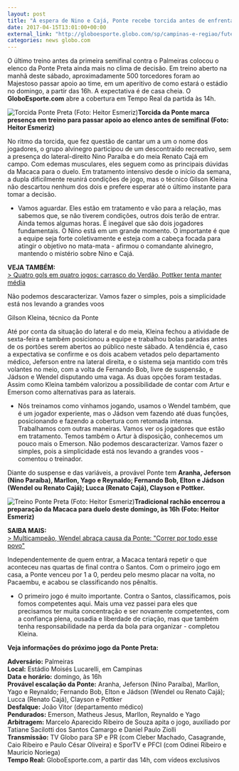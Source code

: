 ```yaml
---
layout: post
title: "À espera de Nino e Cajá, Ponte recebe torcida antes de enfrentar o Palmeiras"
date: 2017-04-15T13:01:00+00:00
external_link: "http://globoesporte.globo.com/sp/campinas-e-regiao/futebol/times/ponte-preta/noticia/2017/04/espera-de-nino-e-caja-ponte-recebe-torcida-antes-de-enfrentar-o-palmeiras.html"
categories: news globo.com
---
```

O último treino antes da primeira semifinal contra o Palmeiras colocou o elenco da Ponte Preta ainda mais no clima de decisão. Em treino aberto na manhã deste sábado, aproximadamente 500 torcedores foram ao Majestoso passar apoio ao time, em um aperitivo de como estará o estádio no domingo, a partir das 16h. A expectativa é de casa cheia. O **GloboEsporte.com** abre a cobertura em Tempo Real da partida às 14h.&nbsp;

 ![Torcida Ponte Preta (Foto: Heitor Esmeriz)](http://s2.glbimg.com/JpTI_ivuUjlnn2EsKycOwdBIepE=/0x154:1021x687/690x360/s.glbimg.com/es/ge/f/original/2017/04/15/torcidaponte.jpg "Torcida Ponte Preta (Foto: Heitor Esmeriz)")**Torcida da Ponte marca presença em treino para passar apoio ao elenco antes de semifinal (Foto: Heitor Esmeriz)**

No ritmo da torcida, que fez questão de cantar um a um o nome dos jogadores, o grupo alvinegro participou de um descontraído recreativo, sem a presença do lateral-direito Nino Paraíba e do meia Renato Cajá em campo. Com edemas musculares, eles seguem como as principais dúvidas da Macaca para o duelo. Em tratamento intensivo desde o início da semana, a dupla dificilmente reunirá condições de jogo, mas o técnico Gilson Kleina não descartou nenhum dos dois e prefere esperar até o último instante para tomar a decisão.&nbsp;

- Vamos aguardar. Eles estão em tratamento e vão para a relação, mas sabemos que, se não tiverem condições, outros dois terão de entrar. Ainda temos algumas horas. É inegável que são dois jogadores fundamentais. O Nino está em um grande momento. O importante é que a equipe seja forte coletivamente e esteja com a cabeça focada para atingir o objetivo no mata-mata - afirmou o comandante alvinegro, mantendo o mistério sobre Nino e Cajá.&nbsp;

**VEJA TAMBÉM:**  
[\>&nbsp;Quatro gols em quatro jogos: carrasco do Verdão, Pottker tenta manter média](http://globoesporte.globo.com/sp/campinas-e-regiao/futebol/times/ponte-preta/noticia/2017/04/quatro-gols-em-quatro-jogos-carrasco-do-verdao-pottker-tenta-manter-media.html#canal-eptv---campinas)

Não podemos descaracterizar. Vamos fazer o simples, pois a simplicidade está nos levando a grandes voos&nbsp;

Gilson Kleina, técnico da Ponte

Até por conta da situação do lateral e do meia, Kleina fechou a atividade de sexta-feira e também posicionou a equipe e trabalhou bolas paradas antes de os portões serem abertos ao público neste sábado. A tendência é, caso a expectativa se confirme e os dois acabem vetados pelo departamento médico, Jeferson entre na lateral direita, e o sistema seja mantido com três volantes no meio, com a volta de Fernando Bob, livre de suspensão, e Jádson e Wendel disputando uma vaga. As duas opções foram testadas. Assim como Kleina também valorizou a possibilidade de contar com Artur e Emerson como alternativas para as laterais.&nbsp;

- Nós treinamos como vínhamos jogando, usamos o Wendel também, que é um jogador experiente, mas o Jádson vem fazendo até duas funções, posicionando e fazendo a cobertura com retomada intensa. Trabalhamos com outras maneiras. Vamos ver os jogadores que estão em tratamento. Temos também o Artur à disposição, conhecemos um pouco mais o Emerson. Não podemos descaracterizar. Vamos fazer o simples, pois a simplicidade está nos levando a grandes voos - comentou o treinador.&nbsp;

Diante do suspense e das variáveis, a provável Ponte tem&nbsp;**Aranha, Jeferson (Nino Paraíba), Marllon, Yago e Reynaldo; Fernando Bob, Elton e Jádson (Wendel ou Renato Cajá); Lucca (Renato Cajá), Clayson e Pottker.&nbsp;**

 ![Treino Ponte Preta (Foto: Heitor Esmeriz)](http://s2.glbimg.com/-OrbykacBbdvTjIqIrsqXk6N3Ew=/0x217:956x717/690x360/s.glbimg.com/es/ge/f/original/2017/04/15/treino.pp.jpg "Treino Ponte Preta (Foto: Heitor Esmeriz)")**Tradicional rachão encerrou a preparação da Macaca para duelo deste domingo, às 16h (Foto: Heitor Esmeriz)**

**SAIBA MAIS:**  
[\>&nbsp;Multicampeão, Wendel abraça causa da Ponte: "Correr por todo esse povo"](http://globoesporte.globo.com/sp/campinas-e-regiao/futebol/times/ponte-preta/noticia/2017/04/multicampeao-wendel-abraca-causa-da-ponte-correr-por-todo-esse-povo.html)

Independentemente de quem entrar, a Macaca tentará repetir o que aconteceu nas quartas de final contra o Santos. Com o primeiro jogo em casa, a Ponte venceu por 1 a 0, perdeu pelo mesmo placar na volta, no Pacaembu, e acabou se classificando nos pênaltis.&nbsp;

- O primeiro jogo é muito importante. Contra o Santos, classificamos, pois fomos competentes aqui. Mais uma vez passei para eles que precisamos ter muita concentração e ser novamente competentes, com a confiança plena, ousadia e liberdade de criação, mas que também tenha responsabilidade na perda da bola para organizar - completou Kleina.&nbsp;  
  
**Veja informações do próximo jogo da Ponte Preta:**  
  
**Adversário:** Palmeiras  
**Local:** Estádio Moisés Lucarelli, em Campinas  
**Data e horário:** domingo, às 16h  
**Provável escalação da Ponte:** Aranha, Jeferson (Nino Paraíba), Marllon, Yago e Reynaldo; Fernando Bob, Elton e Jádson (Wendel ou Renato Cajá); Lucca (Renato Cajá), Clayson e Pottker  
**Desfalque:** João Vitor (departamento médico)  
**Pendurados:** Emerson, Matheus Jesus, Marllon, Reynaldo e Yago  
**Arbitragem:** Marcelo Aparecido Ribeiro de Souza apita o jogo, auxiliado por Tatiane Sacilotti dos Santos Camargo e Daniel Paulo Ziolli  
**Transmissão:** TV Globo para SP e PR (com Cleber Machado, Casagrande, Caio Ribeiro e Paulo César Oliveira) e SporTV e PFCI (com Odinei Ribeiro e Mauricio Noriega)  
**Tempo Real:** GloboEsporte.com, a partir das 14h, com vídeos exclusivos&nbsp;

